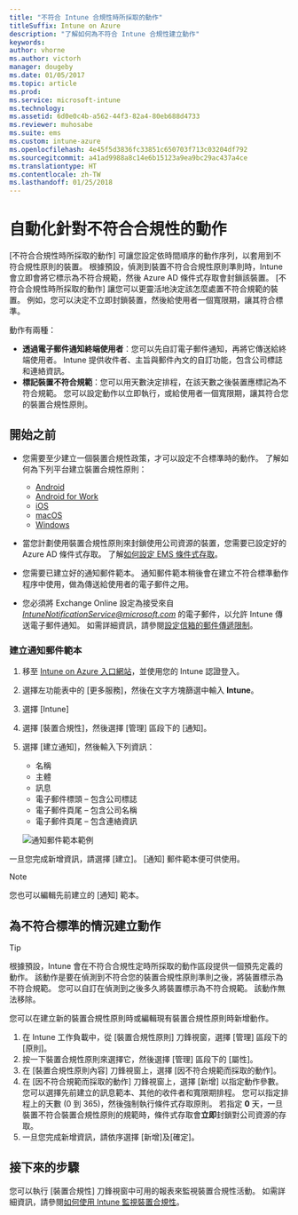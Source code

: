 ```yaml
---
title: "不符合 Intune 合規性時所採取的動作"
titleSuffix: Intune on Azure
description: "了解如何為不符合 Intune 合規性建立動作"
keywords: 
author: vhorne
ms.author: victorh
manager: dougeby
ms.date: 01/05/2017
ms.topic: article
ms.prod: 
ms.service: microsoft-intune
ms.technology: 
ms.assetid: 6d0e0c4b-a562-44f3-82a4-80eb688d4733
ms.reviewer: muhosabe
ms.suite: ems
ms.custom: intune-azure
ms.openlocfilehash: 4e45f5d3836fc33851c650703f713c03204df792
ms.sourcegitcommit: a41ad9988a8c14e6b15123a9ea9bc29ac437a4ce
ms.translationtype: HT
ms.contentlocale: zh-TW
ms.lasthandoff: 01/25/2018
---
```

# <a name="automate-actions-for-noncompliance"></a>自動化針對不符合合規性的動作

[不符合合規性時所採取的動作] 可讓您設定依時間順序的動作序列，以套用到不符合規性原則的裝置。 根據預設，偵測到裝置不符合合規性原則準則時，Intune 會立即會將它標示為不符合規範，然後 Azure AD 條件式存取會封鎖該裝置。 [不符合合規性時所採取的動作] 讓您可以更靈活地決定該怎麼處置不符合規範的裝置。 例如，您可以決定不立即封鎖裝置，然後給使用者一個寬限期，讓其符合標準。

動作有兩種：

-   **透過電子郵件通知終端使用者**：您可以先自訂電子郵件通知，再將它傳送給終端使用者。 Intune 提供收件者、主旨與郵件內文的自訂功能，包含公司標誌和連絡資訊。
-   **標記裝置不符合規範**：您可以用天數決定排程，在該天數之後裝置應標記為不符合規範。 您可以設定動作以立即執行，或給使用者一個寬限期，讓其符合您的裝置合規性原則。

## <a name="before-you-begin"></a>開始之前

- 您需要至少建立一個裝置合規性政策，才可以設定不合標準時的動作。 了解如何為下列平台建立裝置合規性原則：

    -   [Android](compliance-policy-create-android.md)
    -   [Android for Work](compliance-policy-create-android-for-work.md)
    -   [iOS](compliance-policy-create-ios.md)
    -   [macOS](compliance-policy-create-mac-os.md)
    -   [Windows](compliance-policy-create-windows.md)

- 當您計劃使用裝置合規性原則來封鎖使用公司資源的裝置，您需要已設定好的 Azure AD 條件式存取。 了解[如何設定 EMS 條件式存取](https://docs.microsoft.com/azure/active-directory/active-directory-conditional-access)。

- 您需要已建立好的通知郵件範本。 通知郵件範本稍後會在建立不符合標準動作程序中使用，做為傳送給使用者的電子郵件之用。

- 您必須將 Exchange Online 設定為接受來自 *IntuneNotificationService@microsoft.com* 的電子郵件，以允許 Intune 傳送電子郵件通知。 如需詳細資訊，請參閱[設定信箱的郵件傳遞限制](https://technet.microsoft.com/library/bb397214(v=exchg.160).aspx)。

### <a name="to-create-a-notification-message-template"></a>建立通知郵件範本

1. 移至 [Intune on Azure 入口網站](https://portal.azure.com)，並使用您的 Intune 認證登入。
2. 選擇左功能表中的 [更多服務]，然後在文字方塊篩選中輸入 **Intune**。
3. 選擇 [Intune]
4. 選擇 [裝置合規性]，然後選擇 [管理] 區段下的 [通知]。
5. 選擇 [建立通知]，然後輸入下列資訊：
    - 名稱
    - 主體
    - 訊息
    - 電子郵件標頭 – 包含公司標誌
    - 電子郵件頁尾 – 包含公司名稱
    - 電子郵件頁尾 – 包含連絡資訊

   ![通知郵件範本範例](./media/actionsfornoncompliance-1.PNG)

一旦您完成新增資訊，請選擇 [建立]。 [通知] 郵件範本便可供使用。

> [!NOTE] 
> 您也可以編輯先前建立的 [通知] 範本。

## <a name="to-create-actions-for-non-compliance"></a>為不符合標準的情況建立動作

> [!TIP]
> 根據預設，Intune 會在不符合合規性定時所採取的動作區段提供一個預先定義的動作。 該動作是要在偵測到不符合您的裝置合規性原則準則之後，將裝置標示為不符合規範。 您可以自訂在偵測到之後多久將裝置標示為不符合規範。 該動作無法移除。

您可以在建立新的裝置合規性原則時或編輯現有裝置合規性原則時新增動作。

1.  在 Intune 工作負載中，從 [裝置合規性原則] 刀鋒視窗，選擇 [管理] 區段下的 [原則]。
2.  按一下裝置合規性原則來選擇它，然後選擇 [管理] 區段下的 [屬性]。
3.  在 [裝置合規性原則內容] 刀鋒視窗上，選擇 [因不符合規範而採取的動作]。
4.  在 [因不符合規範而採取的動作] 刀鋒視窗上，選擇 [新增] 以指定動作參數。 您可以選擇先前建立的訊息範本、其他的收件者和寬限期排程。 您可以指定排程上的天數 (0 到 365)，然後強制執行條件式存取原則。 若指定 **0** 天，一旦裝置不符合裝置合規性原則的規範時，條件式存取會**立即**封鎖對公司資源的存取。
5.  一旦您完成新增資訊，請依序選擇 [新增]及[確定]。

## <a name="next-steps"></a>接下來的步驟
您可以執行 [裝置合規性] 刀鋒視窗中可用的報表來監視裝置合規性活動。 如需詳細資訊，請參閱[如何使用 Intune 監視裝置合規性](device-compliance-monitor.md)。

